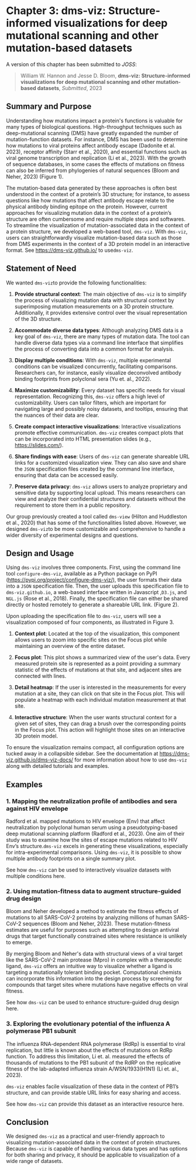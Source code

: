 # Chapter 3: dms-viz: Structure-informed visualizations for deep mutational scanning and other mutation-based datasets

A version of this chapter has been submitted to *JOSS*:

> William W. Hannon and Jesse D. Bloom, **dms-viz: Structure-informed visualizations for deep mutational scanning and other mutation-based datasets**, *Submitted*, 2023

## Summary and Purpose

Understanding how mutations impact a protein's functions is valuable for many types of biological questions. High-throughput techniques such as deep-mutational scanning (DMS) have greatly expanded the number of mutation-function datasets. For instance, DMS has been used to determine how mutations to viral proteins affect antibody escape (Dadonite et al. 2023), receptor affinity (Starr et al., 2020), and essential functions such as viral genome transcription and replication (Li et al., 2023). With the growth of sequence databases, in some cases the effects of mutations on fitness can also be inferred from phylogenies of natural sequences (Bloom and Neher, 2023) (Figure 1).

The mutation-based data generated by these approaches is often best understood in the context of a protein’s 3D structure; for instance, to assess questions like how mutations that affect antibody escape relate to the physical antibody binding epitope on the protein. However, current approaches for visualizing mutation data in the context of a protein’s structure are often cumbersome and require multiple steps and softwares. To streamline the visualization of mutation-associated data in the context of a protein structure, we developed a web-based tool, `dms-viz`. With `dms-viz`, users can straightforwardly visualize mutation-based data such as those from DMS experiments in the context of a 3D protein model in an interactive format. See https://dms-viz.github.io/ to use`dms-viz`.

## Statement of Need

We wanted `dms-viz`to provide the following functionalities:

1. **Provide structural context**: The main objective of `dms-viz` is to simplify the process of visualizing mutation data with structural context by superimposing mutation measurements on a 3D protein structure. Additionally, it provides extensive control over the visual representation of the 3D structure.

2. **Accommodate diverse data types**: Although analyzing DMS data is a key goal of `dms-viz`, there are many types of mutation data. The tool can handle diverse data types via a command line interface that simplifies the process of converting data into a common format for analysis.

3. **Display multiple conditions**: With `dms-viz`, multiple experimental conditions can be visualized concurrently, facilitating comparisons. Researchers can, for instance, easily visualize deconvolved antibody binding footprints from polyclonal sera (Yu et. al., 2022).

4. **Maximize customizability**: Every dataset has specific needs for visual representation. Recognizing this, `dms-viz` offers a high level of customizability. Users can tailor filters, which are important for navigating large and possibly noisy datasets, and tooltips, ensuring that the nuances of their data are clear.

5. **Create compact interactive visualizations**: Interactive visualizations promote effective communication. `dms-viz` creates compact plots that can be incorporated into HTML presentation slides (e.g., https://slides.com/).

6. **Share findings with ease**: Users of `dms-viz` can generate shareable URL links for a customized visualization view. They can also save and share the `JSON` specification files created by the command line interface, ensuring that data can be accessed easily.

7. **Preserve data privacy**: `dms-viz` allows users to analyze proprietary and sensitive data by supporting local upload.  This means researchers can view and analyze their confidential structures and datasets without the requirement to store them in a public repository.

Our group previously created a tool called `dms-view` (Hilton and Huddleston et al., 2020) that has some of the functionalities listed above. However, we designed `dms-viz`to be more customizable and comprehensive to handle a wider diversity of experimental designs and questions.

## Design and Usage

Using `dms-viz` involves three components. First, using the command line tool `configure-dms-viz`, available as a Python package on PyPI (https://pypi.org/project/configure-dms-viz/), the user formats their data into a `JSON` specification file. Then, the user uploads this specification file to `dms-viz.github.io`, a web-based interface written in Javascript ,`D3.js`, and `NGL.js` (Rose et al., 2018). Finally, the specification file can either be shared directly or hosted remotely to generate a shareable URL link. (Figure 2).

Upon uploading the specification file to `dms-viz`, users will see a visualization composed of four components, as illustrated in Figure 3.

1. **Context plot**: Located at the top of the visualization, this component allows users to zoom into specific sites on the Focus plot while maintaining an overview of the entire dataset.

2. **Focus plot**: This plot shows a summarized view of the user's data. Every measured protein site is represented as a point providing a summary statistic of the effects of mutations at that site, and adjacent sites are connected with lines.

3. **Detail heatmap**: If the user is interested in the measurements for every mutation at a site, they can click on that site in the Focus plot. This will populate a heatmap with each individual mutation measurement at that site.

4. **Interactive structure**: When the user wants structural context for a given set of sites, they can drag a brush over the corresponding points in the Focus plot. This action will highlight those sites on an interactive 3D protein model.

To ensure the visualization remains compact, all configuration options are tucked away in a collapsible sidebar. See the documentation at https://dms-viz.github.io/dms-viz-docs/ for more information about how to use `dms-viz` along with detailed tutorials and examples.

## Examples

### 1. Mapping the neutralization profile of antibodies and sera against HIV envelope

Radford et al. mapped mutations to HIV envelope (Env) that affect neutralization by polyclonal human serum using a pseudotyping-based deep mutational scanning platform (Radford et al., 2023). One aim of their study was to examine how the sites of escape mutations related to HIV Env’s structure.`dms-viz` excels in generating these visualizations, especially for intra-experimental comparisons. Using `dms-viz`, it is possible to show multiple antibody footprints on a single summary plot.

See how `dms-viz` can be used to interactively visualize datasets with multiple conditions here.

### 2. Using mutation-fitness data to augment structure-guided drug design

Bloom and Neher developed a method to estimate the fitness effects of mutations to all SARS-CoV-2 proteins by analyzing millions of human SARS-CoV-2 sequences  (Bloom and Neher, 2023).  These mutation-fitness estimates are useful for purposes such as attempting to design antiviral drugs that target functionally constrained sites where resistance is unlikely to emerge.

By merging Bloom and Neher's data with structural views of a viral target like the SARS-CoV-2 main protease (Mpro) in complex with a therapeutic ligand, `dms-viz` offers an intuitive way to visualize whether a ligand is targeting a mutationally tolerant  binding pocket. Computational chemists can incorporate this information into the design process by screening for compounds that target sites where mutations have negative effects on viral fitness.

See how `dms-viz` can be used to enhance structure-guided drug design here.

### 3. Exploring the evolutionary potential of the influenza A polymerase PB1 subunit

The influenza RNA-dependent RNA polymerase (RdRp) is essential to viral replication, but little is known about the effects of mutations on RdRp function. To address this limitation, Li et. al. measured the effects of thousands of mutations to the PB1 subunit of the RdRP on the replicative fitness of the lab-adapted influenza strain A/WSN/1933(H1N1) (Li et. al., 2023).

`dms-viz` enables facile visualization of these data in the context of PB1’s structure, and can provide stable URL links for easy sharing and access.

See how `dms-viz` can provide this dataset as an interactive resource here.

## Conclusion

We designed `dms-viz`  as a practical and user-friendly approach to visualizing mutation-associated data in the context of protein structures.  Because `dms-viz` is capable of handling various data types and has options for both sharing and privacy, it should be applicable to visualization of a wide range of datasets.